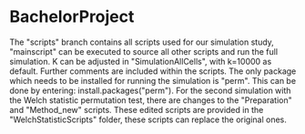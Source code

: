 # BachelorProject
The "scripts" branch contains all scripts used for our simulation study, "mainscript" can be executed to source all other scripts and run the full simulation. K can be adjusted in "SimulationAllCells", with k=10000 as default. Further comments are included within the scripts. The only package which needs to be installed for running the simulation is "perm". This can be done by entering: install.packages("perm").
For the second simulation with the Welch statistic permutation test, there are changes to the "Preparation" and "Method_new" scripts. These edited scripts are provided in the "WelchStatisticScripts" folder, these scripts can replace the original ones.
